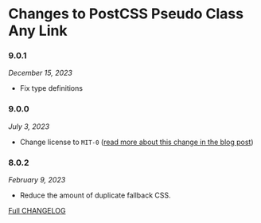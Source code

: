 # Changes to PostCSS Pseudo Class Any Link

### 9.0.1

_December 15, 2023_

- Fix type definitions

### 9.0.0

_July 3, 2023_

- Change license to `MIT-0` ([read more about this change in the blog post](https://preset-env.cssdb.org/blog/license-change/))

### 8.0.2

_February 9, 2023_

- Reduce the amount of duplicate fallback CSS.

[Full CHANGELOG](https://github.com/csstools/postcss-plugins/tree/main/plugins/postcss-pseudo-class-any-link/CHANGELOG.md)
